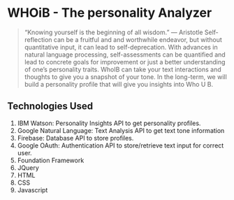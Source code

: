 # WHOiB - The personality Analyzer

> “Knowing yourself is the beginning of all wisdom.” ― Aristotle
Self-reflection can be a fruitful and and worthwhile endeavor, but without quantitative input, it can lead to self-deprecation. With advances in natural language processing, self-assessments can be quantified and lead to concrete goals for improvement or just a better understanding of one’s personality traits. WhoIB can take your text interactions and thoughts to give you a snapshot of your tone. In the long-term, we will build a personality profile that will give you insights into Who U B.

## Technologies Used

1. IBM Watson: Personality Insights API to get personality profiles.
2. Google Natural Language: Text Analysis API to get text tone information
3. Firebase: Database API to store profiles.
4. Google OAuth: Authentication API to store/retrieve text input for correct user.
5. Foundation Framework
6. JQuery
7. HTML
8. CSS
9. Javascript
